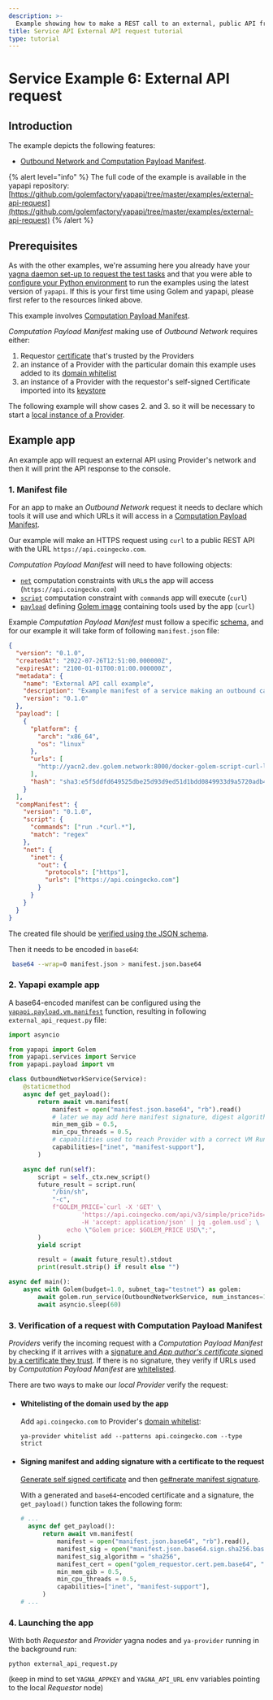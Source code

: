 ```yaml
---
description: >-
  Example showing how to make a REST call to an external, public API from a VM running on a Provider node.
title: Service API External API request tutorial
type: tutorial
---
```


# Service Example 6: External API request

## Introduction

The example depicts the following features:

- [Outbound Network and Computation Payload Manifest](/docs/golem/payload-manifest).

{% alert level="info" %}
The full code of the example is available in the yapapi repository: [https://github.com/golemfactory/yapapi/tree/master/examples/external-api-request](https://github.com/golemfactory/yapapi/tree/master/examples/external-api-request)
{% /alert %}

## Prerequisites

As with the other examples, we're assuming here you already have your [yagna daemon set-up to request the test tasks](/docs/creators/python/examples/tools/yagna-installation-for-requestors) and that you were able to [configure your Python environment](/docs/creators/python/quickstarts/run-first-task-on-golem) to run the examples using the latest version of `yapapi`. If this is your first time using Golem and yapapi, please first refer to the resources linked above.

This example involves [Computation Payload Manifest](/docs/golem/payload-manifest).

_Computation Payload Manifest_ making use of _Outbound Network_ requires either:

1. Requestor [certificate](/docs/golem/payload-manifest#certificates) that's trusted by the Providers
2. an instance of a Provider with the particular domain this example uses added to its [domain whitelist](/docs/providers/configuration/outbound#listing-whitelisted-domains)
3. an instance of a Provider with the requestor's self-signed Certificate imported into its [keystore](/docs/providers/configuration/outbound#managing-your-keystore)

The following example will show cases 2. and 3. so it will be necessary to start a [local instance of a Provider](/docs/providers/provider-installation).

## Example app

An example app will request an external API using Provider's network and then it will print the API response to the console.

### 1. Manifest file

For an app to make an _Outbound Network_ request it needs to declare which tools it will use and which URLs it will access in a [Computation Payload Manifest](/docs/golem/payload-manifest).

Our example will make an HTTPS request using `curl` to a public REST API with the URL `https://api.coingecko.com`.

_Computation Payload Manifest_ will need to have following objects:

- [`net`](/docs/golem/payload-manifest#compmanifestnet--object) computation constraints with `URL`s the app will access (`https://api.coingecko.com`)
- [`script`](/docs/golem/payload-manifest#compmanifestscript) computation constraint with `command`s app will execute (`curl`)
- [`payload`](/docs/golem/payload-manifest#payload-object) defining [Golem image](/docs/creators/python/guides/golem-images) containing tools used by the app (`curl`)

Example _Computation Payload Manifest_ must follow a specific [schema](/docs/golem/payload-manifest#manifest-schema), and for our example it will take form of following `manifest.json` file:

```json
{
  "version": "0.1.0",
  "createdAt": "2022-07-26T12:51:00.000000Z",
  "expiresAt": "2100-01-01T00:01:00.000000Z",
  "metadata": {
    "name": "External API call example",
    "description": "Example manifest of a service making an outbound call to the external API",
    "version": "0.1.0"
  },
  "payload": [
    {
      "platform": {
        "arch": "x86_64",
        "os": "linux"
      },
      "urls": [
        "http://yacn2.dev.golem.network:8000/docker-golem-script-curl-latest-d75268e752.gvmi"
      ],
      "hash": "sha3:e5f5ddfd649525dbe25d93d9ed51d1bdd0849933d9a5720adb4b5810"
    }
  ],
  "compManifest": {
    "version": "0.1.0",
    "script": {
      "commands": ["run .*curl.*"],
      "match": "regex"
    },
    "net": {
      "inet": {
        "out": {
          "protocols": ["https"],
          "urls": ["https://api.coingecko.com"]
        }
      }
    }
  }
}
```

The created file should be [verified using the JSON schema](/docs/golem/payload-manifest#schema-verification).

Then it needs to be encoded in `base64`:

```sh
 base64 --wrap=0 manifest.json > manifest.json.base64
```

### 2. Yapapi example app

A base64-encoded manifest can be configured using the [`yapapi.payload.vm.manifest`](https://yapapi.readthedocs.io/en/latest/api.html#module-yapapi.payload.manifest) function, resulting in following `external_api_request.py` file:

```py
import asyncio

from yapapi import Golem
from yapapi.services import Service
from yapapi.payload import vm

class OutboundNetworkService(Service):
    @staticmethod
    async def get_payload():
        return await vm.manifest(
            manifest = open("manifest.json.base64", "rb").read()
            # later we may add here manifest signature, digest algorithm, and app author's certificate
            min_mem_gib = 0.5,
            min_cpu_threads = 0.5,
            # capabilities used to reach Provider with a correct VM Runtime
            capabilities=["inet", "manifest-support"],
        )

    async def run(self):
        script = self._ctx.new_script()
        future_result = script.run(
            "/bin/sh",
            "-c",
            f"GOLEM_PRICE=`curl -X 'GET' \
                    'https://api.coingecko.com/api/v3/simple/price?ids=golem&vs_currencies=usd' \
                    -H 'accept: application/json' | jq .golem.usd`; \
                echo \"Golem price: $GOLEM_PRICE USD\";",
        )
        yield script

        result = (await future_result).stdout
        print(result.strip() if result else "")

async def main():
    async with Golem(budget=1.0, subnet_tag="testnet") as golem:
        await golem.run_service(OutboundNetworkService, num_instances=1)
        await asyncio.sleep(60)
```

### 3. Verification of a request with Computation Payload Manifest

_Providers_ verify the incoming request with a _Computation Payload Manifest_ by checking if it arrives with a [signature and _App author's certificate_ signed by a certificate they trust](/docs/golem/payload-manifest#certificates). If there is no signature, they verify if URLs used by _Computation Payload Manifest_ are [whitelisted](/docs/providers/configuration/outbound#listing-whitelisted-domains).

There are two ways to make our _local_ _Provider_ verify the request:

- #### Whitelisting of the domain used by the app

  Add `api.coingecko.com` to Provider's [domain whitelist](/docs/providers/configuration/outbound#listing-whitelisted-domains):

  `ya-provider whitelist add --patterns api.coingecko.com --type strict`

- #### Signing manifest and adding signature with a certificate to the request

  [Generate self signed certificate](/docs/golem/payload-manifest#self-signed-certificate-example) and then [ge#nerate manifest signature](/docs/golem/payload-manifest#manifest-signature).

  With a generated and `base64`-encoded certificate and a signature, the `get_payload()` function takes the following form:

  ```py
  # ...
    async def get_payload():
        return await vm.manifest(
            manifest = open("manifest.json.base64", "rb").read(),
            manifest_sig = open("manifest.json.base64.sign.sha256.base64", "rb").read(),
            manifest_sig_algorithm = "sha256",
            manifest_cert = open("golem_requestor.cert.pem.base64", "rb").read(),
            min_mem_gib = 0.5,
            min_cpu_threads = 0.5,
            capabilities=["inet", "manifest-support"],
        )
  # ...
  ```

### 4. Launching the app

With both _Requestor_ and _Provider_ yagna nodes and `ya-provider` running in the background run:

`python external_api_request.py`

(keep in mind to set `YAGNA_APPKEY` and `YAGNA_API_URL` env variables pointing to the local _Requestor_ node)
